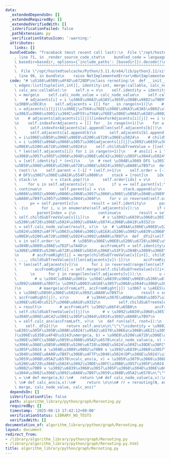 ```yaml
---
data:
  _extendedDependsOn: []
  _extendedRequiredBy: []
  _extendedVerifiedWith: []
  _isVerificationFailed: false
  _pathExtension: py
  _verificationStatusIcon: ':warning:'
  attributes:
    links: []
  bundledCode: "Traceback (most recent call last):\n  File \"/opt/hostedtoolcache/Python/3.11.0/x64/lib/python3.11/site-packages/onlinejudge_verify/documentation/build.py\"\
    , line 71, in _render_source_code_stat\n    bundled_code = language.bundle(stat.path,\
    \ basedir=basedir, options={'include_paths': [basedir]}).decode()\n          \
    \         ^^^^^^^^^^^^^^^^^^^^^^^^^^^^^^^^^^^^^^^^^^^^^^^^^^^^^^^^^^^^^^^^^^^^^^^^^^^^^^^^^\n\
    \  File \"/opt/hostedtoolcache/Python/3.11.0/x64/lib/python3.11/site-packages/onlinejudge_verify/languages/python.py\"\
    , line 96, in bundle\n    raise NotImplementedError\nNotImplementedError\n"
  code: "# \u5168\u65B9\u4F4D\u6728DP\nclass rerooting:\n  def __init__(self, n:int,\
    \ edges:list[tuple[int,int]], identity:int, merge:callable, calc_node_value:callable,\
    \ calc_ans:callable):\n    self.n = n\n    self.identity = identity\n    self.merge\
    \ = merge\n    self.calc_node_value = calc_node_value\n    self.calc_ans = calc_ans\n\
    \    # adjacents[i] = i \u3068\u96A3\u63A5\u3059\u308B\u9802\u70B9\u306E\u30EA\
    \u30B9\u30C8\n    self.adjacents = [[] for _ in range(n+1)]\n    # indexForAdjacents[i][j]\
    \ = adjacents[i][j](i\u306Ej\u756A\u76EE\u306E\u96A3\u63A5\u9802\u70B9)\u306B\u3068\
    \u3063\u3066\u3001i\u304C\u4F55\u756A\u76EE\u306E\u96A3\u63A5\u9802\u70B9\u304B\
    \n    # adjacents[adjacents[i][j]][indexForAdjacents[i][j]] == i \u3067\u3042\u308B\
    \n    self.indexForAdjacents = [[] for _ in range(n+1)]\n    for a, b in edges:\n\
    \      self.indexForAdjacents[a].append(len(self.adjacents[b]))\n      self.indexForAdjacents[b].append(len(self.adjacents[a]))\n\
    \      self.adjacents[a].append(b)\n      self.adjacents[b].append(a)\n    # childSubTreeValue[i]\
    \ = i\u306E\u5B50\u306E\u90E8\u5206\u6728\u306E\u5024\n    # childSubTreeValue[i][j]\
    \ = i \u3092\u89AA\u3068\u3057\u3001adjacents[i][j]\u3092\u6839\u3068\u3057\u305F\
    \u90E8\u5206\u6728\u306E\u5024\n    self.childSubTreeValue = [[self.identity]\
    \ * len(self.adjacents[i]) for i in range(n+1)]\n    # ans[i] = i \u3092\u6839\
    \u3068\u3057\u305F\u3068\u304D\u306E\u6C42\u3081\u305F\u3044\u5024\n    self.ans\
    \ = [self.identity] * (n+1)\n    \n  # root \u304B\u3089 DFS \u3057\u3066\u3001\
    \u5B50\u306E\u90E8\u5206\u6728\u306E\u5024\u3092\u8A08\u7B97\n  def _dfs1(self,\
    \ root):\n    self.parent = [-1] * (self.n+1)\n    self.order = [-1] * self.n\
    \ # DFS\u3067\u306E\u8A2A\u554F\u9806\n    stack = [root]\n    idx = 0\n    while\
    \ stack:\n      v = stack.pop()\n      self.order[idx] = v\n      idx += 1\n \
    \     for u in self.adjacents[v]:\n        if u == self.parent[v]:\n         \
    \ continue\n        self.parent[u] = v\n        stack.append(u)\n    # \u8A2A\u554F\
    \u9806\u3092\u9006\u9806\u306B\u3057\u3066\u3001\u5B50\u304B\u3089\u5024\u3092\
    \u8A08\u7B97\u3057\u3066\u3044\u304F\n    for v in reversed(self.order[1:]):\n\
    \      pv = self.parent[v]\n      result = self.identity\n      parentIndex =\
    \ -1\n      for i, u in enumerate(self.adjacents[v]):\n        if u == pv:\n \
    \         parentIndex = i\n          continue\n        result = self.merge(result,\
    \ self.childSubTreeValue[v][i])\n      # v \u3092\u6839\u3068\u3057\u305F\u90E8\
    \u5206\u6728\u306E\u5024\u3092\u89AA\u5074\u306B\u8A18\u9332\n      self.childSubTreeValue[pv][self.indexForAdjacents[v][parentIndex]]\
    \ = self.calc_node_value(result, v)\n  \n  # \u89AA\u306E\u90E8\u5206\u6728\u306E\
    \u5024\u3092\u4F7F\u3063\u3066\u3001\u81EA\u5206\u3092\u6839\u3068\u3057\u305F\
    \u90E8\u5206\u6728\u306E\u5024\u3092\u8A08\u7B97\n  def _dfs2(self):\n    for\
    \ v in self.order:\n      # \u5B50\u306E\u90E8\u5206\u6728\u306E\u5024\u306E\u5DE6\
    \u304B\u3089\u306E\u7D2F\u7A4D\n      accFromLeft = self.identity\n      # \u5B50\
    \u306E\u90E8\u5206\u6728\u306E\u5024\u306E\u53F3\u304B\u3089\u306E\u7D2F\u7A4D\
    \n      # accFromRight[i] = merge(childSubTreeValue[v][i+1], childSubTreeValue[v][i+2],\
    \ ..., childSubTreeValue[v][len(adjacents[v])-1])\n      accFromRight = [self.identity]\
    \ * len(self.adjacents[v])\n      for i in reversed(range(len(self.adjacents[v])-1)):\n\
    \        accFromRight[i] = self.merge(self.childSubTreeValue[v][i+1], accFromRight[i+1])\n\
    \      \n      for j in range(len(self.adjacents[v])):\n        u = self.adjacents[v][j]\n\
    \        # u \u304C\u89AA\u3001v \u304C\u6839\u306E\u90E8\u5206\u6728\u306E\u5024\
    \u3092\u8A08\u7B97(u \u3092\u8003\u616E\u3057\u306A\u3044\u3068\u304D\u306E\u5024\
    )\n        # maerge(accFromLeft, accFromRight[j]) \u3067 u \u4EE5\u5916\u306E\
    \ v \u306E\u5B50\u306E\u5024\u3092\u8A08\u7B97\n        result = self.calc_node_value(self.merge(accFromLeft,\
    \ accFromRight[j]), v)\n        # \u3044\u307E\u89AA\u3068\u3057\u305F\u9802\u70B9\
    \u306E\u914D\u5217\u306B\u8A18\u9332\n        self.childSubTreeValue[u][self.indexForAdjacents[v][j]]\
    \ = result\n        # accFromLeft \u3092\u66F4\u65B0\n        accFromLeft = self.merge(accFromLeft,\
    \ self.childSubTreeValue[v][j])\n      # v \u3092\u6839\u3068\u3057\u305F\u3068\
    \u304D\u306E\u6C42\u3081\u305F\u3044\u5024\u3092\u8A08\u7B97\n      self.ans[v]\
    \ = self.calc_ans(accFromLeft, v)\n  \n  def run(self, root=1):\n    self._dfs1(root)\n\
    \    self._dfs2()\n    return self.ans\n\n\"\"\"\nidentity = \u9802\u70B9\u306B\
    \u6301\u305F\u305B\u308B\u5024(\u95A2\u6570\u306Ea\u306B\u6E21\u3055\u308C\u308B\
    )\u306E\u5358\u4F4D\u5143\nmerge(a, b) = \u90E8\u5206\u6728\u306E\u5024 a, b \u3092\
    \u30DE\u30FC\u30B8\u3059\u308B\u95A2\u6570\ncalc_node_value(a, v) = \u3059\u3079\
    \u3066\u306E\u5B50\u90E8\u5206\u6728\u306E\u5024\u3092\u30DE\u30FC\u30B8\u3057\
    \u305F\u5024 a \u304B\u3089\u9802\u70B9 v \u3092\u6839\u3068\u3057\u305F\u3068\
    \u304D\u306E\u8A08\u7B97\u306B\u4F7F\u3046\u5024(DP\u306E\u5024)\u3092\u8A08\u7B97\
    \u3059\u308B\u95A2\u6570\ncalc_ans(a, v) = \u3059\u3079\u3066\u306E\u5B50\u90E8\
    \u5206\u6728\u306E\u5024\u3092\u30DE\u30FC\u30B8\u3057\u305F\u5024 a \u304B\u3089\
    \u9802\u70B9 v \u3092\u6839\u3068\u3057\u305F\u3068\u304D\u306E\u6C42\u3081\u305F\
    \u3044\u3082\u306E\u3092\u8A08\u7B97\u3059\u308B\u95A2\u6570\n\"\"\"\n\n# identity\
    \ = \n# def merge(a,b):\n#   return \n# def calc_node_value(a,v):\n#   return\
    \ \n# def calc_ans(a,v):\n#     return \n\n\n# rr = rerooting(N, edges, identity,\
    \ merge, calc_node_value, calc_ans)"
  dependsOn: []
  isVerificationFile: false
  path: algorithm_library/python/graph/Rerooting.py
  requiredBy: []
  timestamp: '2025-08-13 17:42:12+09:00'
  verificationStatus: LIBRARY_NO_TESTS
  verifiedWith: []
documentation_of: algorithm_library/python/graph/Rerooting.py
layout: document
redirect_from:
- /library/algorithm_library/python/graph/Rerooting.py
- /library/algorithm_library/python/graph/Rerooting.py.html
title: algorithm_library/python/graph/Rerooting.py
---
```

